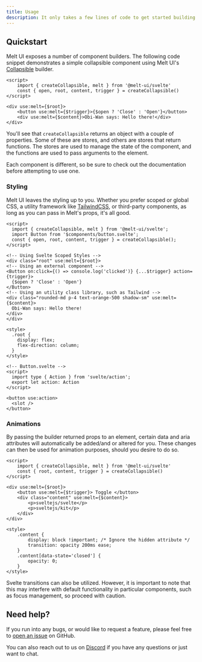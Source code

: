 ```yaml
---
title: Usage
description: It only takes a few lines of code to get started building components with Melt UI.
---
```


<script>
    import { Callout } from '$docs/components';
</script>

## Quickstart

Melt UI exposes a number of component builders. The following code snippet demonstrates a simple
collapsible component using Melt UI's [Collapsible](/docs/builders/collapsible) builder.

```svelte
<script>
	import { createCollapsible, melt } from '@melt-ui/svelte'
	const { open, root, content, trigger } = createCollapsible()
</script>

<div use:melt={$root}>
	<button use:melt={$trigger}>{$open ? 'Close' : 'Open'}</button>
	<div use:melt={$content}>Obi-Wan says: Hello there!</div>
</div>
```

You'll see that `createCollapsible` returns an object with a couple of properties. Some of these are
stores, and others are stores that return functions. The stores are used to manage the state of the
component, and the functions are used to pass arguments to the element.

Each component is different, so be sure to check out the documentation before attempting to use one.

### Styling

Melt UI leaves the styling up to you. Whether you prefer scoped or global CSS, a utility framework
like [TailwindCSS](https://tailwindcss.com), or third-party components, as long as you can pass in
Melt's props, it's all good.

```svelte
<script>
  import { createCollapsible, melt } from '@melt-ui/svelte';
  import Button from '$components/button.svelte';
  const { open, root, content, trigger } = createCollapsible();
</script>

<!-- Using Svelte Scoped Styles -->
<div class="root" use:melt={$root}>
<!-- Using an external component -->
<Button on:click={() => console.log('clicked')} {...$trigger} action={trigger}>
  {$open ? 'Close' : 'Open'}
</Button>
<!-- Using an utility class library, such as Tailwind -->
<div class="rounded-md p-4 text-orange-500 shadow-sm" use:melt={$content}>
  Obi-Wan says: Hello there!
</div>
</div>

<style>
  .root {
    display: flex;
    flex-direction: column;
  }
</style>

<!-- Button.svelte -->
<script>
  import type { Action } from 'svelte/action';
  export let action: Action
</script>

<button use:action>
  <slot />
</button>
```

### Animations

By passing the builder returned props to an element, certain data and aria attributes will
automatically be added/and or altered for you. These changes can then be used for animation
purposes, should you desire to do so.

```svelte
<script>
	import { createCollapsible, melt } from '@melt-ui/svelte'
	const { root, content, trigger } = createCollapsible()
</script>

<div use:melt={$root}>
	<button use:melt={$trigger}> Toggle </button>
	<div class="content" use:melt={$content}>
		<p>sveltejs/svelte</p>
		<p>sveltejs/kit</p>
	</div>
</div>

<style>
	.content {
		display: block !important; /* Ignore the hidden attribute */
		transition: opacity 200ms ease;
	}
	.content[data-state='closed'] {
		opacity: 0;
	}
</style>
```

<Callout>
Svelte transitions can also be utilized. However, it is important to note that this may interfere with default functionality in particular components, such as focus management, so proceed with caution.
</Callout>

## Need help?

If you run into any bugs, or would like to request a feature, please feel free to
[open an issue](https://github.com/melt-ui/melt-ui/issues/new) on GitHub.

You can also reach out to us on [Discord](https://discord.gg/cee8gHrznd) if you have any questions
or just want to chat.
